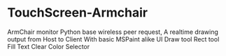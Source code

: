 ﻿# TouchScreen-Armchair
ArmChair monitor
Python base wireless peer request, A realtime drawing output from Host to Client
With basic MSPaint alike UI
Draw tool
Rect tool
Fill
Text
Clear
Color Selector
